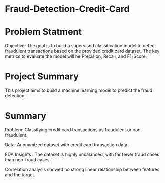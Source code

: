 # Fraud-Detection-Credit-Card

# Problem Statment
Objective: The goal is to build a supervised classification model to detect fraudulent transactions based on the provided credit card dataset. The key metrics to evaluate the model will be Precision, Recall, and F1-Score.

# Project Summary

This project aims to build a machine learning model to predict the fraud detection.

# Summary

Problem: Classifying credit card transactions as fraudulent or non-fraudulent.

Data: Anonymized dataset with credit card transaction data.

EDA Insights : The dataset is highly imbalanced, with far fewer fraud cases than non-fraud cases.

Correlation analysis showed no strong linear relationship between features and the target.
